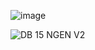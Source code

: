 ![image](https://user-images.githubusercontent.com/37265911/105128044-765f5500-5ae2-11eb-8028-4e8cb56f7a9a.png)

![DB 15 NGEN V2](https://user-images.githubusercontent.com/37265911/105127964-46b04d00-5ae2-11eb-8e30-ec8e0a843e29.jpg)
